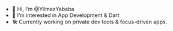 - 👋 Hi, I’m @YilmazYababa
- 👀 I’m interested in App Development & Dart
- 🛠️ Currently working on private dev tools & focus-driven apps.
